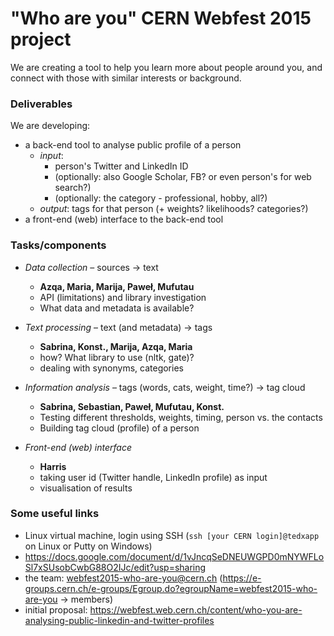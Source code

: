 # "Who are you" CERN Webfest 2015 project

We are creating a tool to help you learn more about people around you, and connect with those with similar interests or background.

### Deliverables

We are developing:
* a back-end tool to analyse public profile of a person
  * _input_:
    * person's Twitter and LinkedIn ID 
    * (optionally: also Google Scholar, FB? or even person's for web search?)
    * (optionally: the category - professional, hobby, all?)
  * _output_: tags for that person (+ weights? likelihoods? categories?)
* a front-end (web) interface to the back-end tool

### Tasks/components

* *Data collection* – sources -> text
  * __Azqa, Maria, Marija, Paweł, Mufutau__
  * API (limitations) and library investigation 
  * What data and metadata is available?

* *Text processing* – text (and metadata) -> tags
  * __Sabrina, Konst., Marija, Azqa, Maria__
  * how? What library to use (nltk, gate)?
  * dealing with synonyms, categories

* *Information analysis* – tags (words, cats, weight, time?) -> tag cloud
  * __Sabrina, Sebastian, Paweł, Mufutau, Konst.__
  * Testing different thresholds, weights, timing, person vs. the contacts
  * Building tag cloud (profile) of a person

* *Front-end (web) interface*
  * __Harris__
  * taking user id (Twitter handle, LinkedIn profile) as input
  * visualisation of results

### Some useful links
* Linux virtual machine, login using SSH (`ssh [your CERN login]@tedxapp` on Linux or Putty on Windows)
* https://docs.google.com/document/d/1vJncqSeDNEUWGPD0mNYWFLoSl7xSUsobCwbG88O2IJc/edit?usp=sharing
* the team: webfest2015-who-are-you@cern.ch (https://e-groups.cern.ch/e-groups/Egroup.do?egroupName=webfest2015-who-are-you -> members)
* initial proposal: https://webfest.web.cern.ch/content/who-you-are-analysing-public-linkedin-and-twitter-profiles
